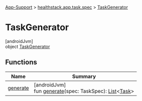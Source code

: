 
[App-Support](../../../index.html) > [healthstack.app.task.spec](../index.html) > [TaskGenerator](index.html)



# TaskGenerator



[androidJvm]\
object [TaskGenerator](index.html)



## Functions


| Name | Summary |
|---|---|
| [generate](generate.html) | [androidJvm]<br>fun [generate](generate.html)(spec: TaskSpec): [List](https://kotlinlang.org/api/latest/jvm/stdlib/kotlin.collections/-list/index.html)&lt;[Task](../../healthstack.app.task.entity/-task/index.html)&gt; |


